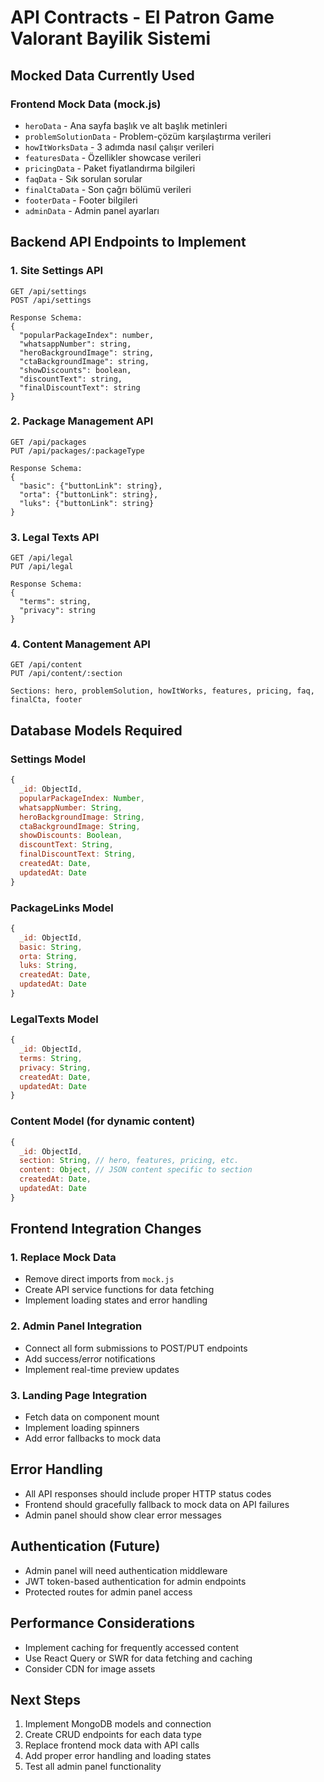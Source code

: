 # API Contracts - El Patron Game Valorant Bayilik Sistemi

## Mocked Data Currently Used

### Frontend Mock Data (mock.js)
- `heroData` - Ana sayfa başlık ve alt başlık metinleri
- `problemSolutionData` - Problem-çözüm karşılaştırma verileri
- `howItWorksData` - 3 adımda nasıl çalışır verileri
- `featuresData` - Özellikler showcase verileri
- `pricingData` - Paket fiyatlandırma bilgileri
- `faqData` - Sık sorulan sorular
- `finalCtaData` - Son çağrı bölümü verileri
- `footerData` - Footer bilgileri
- `adminData` - Admin panel ayarları

## Backend API Endpoints to Implement

### 1. Site Settings API
```
GET /api/settings
POST /api/settings

Response Schema:
{
  "popularPackageIndex": number,
  "whatsappNumber": string,
  "heroBackgroundImage": string,
  "ctaBackgroundImage": string,
  "showDiscounts": boolean,
  "discountText": string,
  "finalDiscountText": string
}
```

### 2. Package Management API
```
GET /api/packages
PUT /api/packages/:packageType

Response Schema:
{
  "basic": {"buttonLink": string},
  "orta": {"buttonLink": string},
  "luks": {"buttonLink": string}
}
```

### 3. Legal Texts API
```
GET /api/legal
PUT /api/legal

Response Schema:
{
  "terms": string,
  "privacy": string
}
```

### 4. Content Management API
```
GET /api/content
PUT /api/content/:section

Sections: hero, problemSolution, howItWorks, features, pricing, faq, finalCta, footer
```

## Database Models Required

### Settings Model
```javascript
{
  _id: ObjectId,
  popularPackageIndex: Number,
  whatsappNumber: String,
  heroBackgroundImage: String,
  ctaBackgroundImage: String,
  showDiscounts: Boolean,
  discountText: String,
  finalDiscountText: String,
  createdAt: Date,
  updatedAt: Date
}
```

### PackageLinks Model
```javascript
{
  _id: ObjectId,
  basic: String,
  orta: String,
  luks: String,
  createdAt: Date,
  updatedAt: Date
}
```

### LegalTexts Model
```javascript
{
  _id: ObjectId,
  terms: String,
  privacy: String,
  createdAt: Date,
  updatedAt: Date
}
```

### Content Model (for dynamic content)
```javascript
{
  _id: ObjectId,
  section: String, // hero, features, pricing, etc.
  content: Object, // JSON content specific to section
  createdAt: Date,
  updatedAt: Date
}
```

## Frontend Integration Changes

### 1. Replace Mock Data
- Remove direct imports from `mock.js`
- Create API service functions for data fetching
- Implement loading states and error handling

### 2. Admin Panel Integration
- Connect all form submissions to POST/PUT endpoints
- Add success/error notifications
- Implement real-time preview updates

### 3. Landing Page Integration
- Fetch data on component mount
- Implement loading spinners
- Add error fallbacks to mock data

## Error Handling
- All API responses should include proper HTTP status codes
- Frontend should gracefully fallback to mock data on API failures
- Admin panel should show clear error messages

## Authentication (Future)
- Admin panel will need authentication middleware
- JWT token-based authentication for admin endpoints
- Protected routes for admin panel access

## Performance Considerations
- Implement caching for frequently accessed content
- Use React Query or SWR for data fetching and caching
- Consider CDN for image assets

## Next Steps
1. Implement MongoDB models and connection
2. Create CRUD endpoints for each data type
3. Replace frontend mock data with API calls
4. Add proper error handling and loading states
5. Test all admin panel functionality